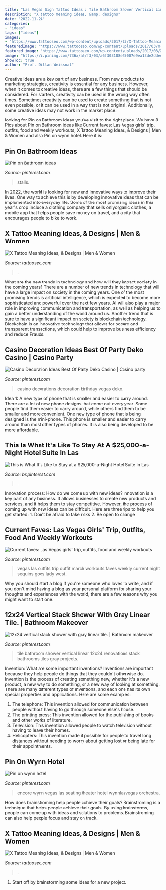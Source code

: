 ```yaml
---
title: "Las Vegas Sign Tattoo Ideas : Tile Bathroom Shower Vertical Linear 12x24 Renovations Stack Bathrooms Tiles Gray Projects"
description: "X tattoo meaning ideas, &amp; designs"
date: "2022-11-24"
categories:
- "ideas"
tags: ["ideas"]
images:
- "https://www.tattooseo.com/wp-content/uploads/2017/03/X-Tattoo-Meaning-15.jpg"
featuredImage: "https://www.tattooseo.com/wp-content/uploads/2017/03/X-Tattoo-Meaning-10.jpg"
featured_image: "https://www.tattooseo.com/wp-content/uploads/2017/03/X-Tattoo-Meaning-15.jpg"
image: "https://i.pinimg.com/736x/a6/f3/03/a6f303188e95007e9ea13de2dded68eb.jpg"
ShowToc: true
author: "Prof. Dillan Weissnat"
---
```



Creative ideas are a key part of any business. From new products to marketing strategies, creativity is essential for any business. However, when it comes to creative ideas, there are a few things that should be considered. For starters, creativity can be used in the wrong way often times. Sometimes creativity can be used to create something that is not even possible, or it can be used in a way that is not original. Additionally, some creative ideas may not work in the market place.

	

		
looking for Pin on Bathroom ideas you've visit to the right place. We have 8 Pics about Pin on Bathroom ideas like Current faves: Las Vegas girls&#039; trip, outfits, food and weekly workouts, X Tattoo Meaning Ideas, &amp; Designs | Men &amp; Women and also Pin on wynn hotel. Here it is:
		
    
## Pin On Bathroom Ideas

<img loading=lazy src="https://i.pinimg.com/736x/e1/5d/2e/e15d2ecaca39d664eeced99dff882c26.jpg" onerror="this.onerror=null;this.src='https://tse1.mm.bing.net/th?id=OIP.jkro0rrrTcpw-dQlGhhotgHaJ3&amp;pid=15.1';" alt="Pin on Bathroom ideas">

_Source: pinterest.com_

>stalls. 

	

In 2022, the world is looking for new and innovative ways to improve their lives. One way to achieve this is by developing innovative ideas that can be implemented into everyday life. Some of the most promising ideas in this year's crop include a clothing company that sells onlyorganic clothes, a mobile app that helps people save money on travel, and a city that encourages people to bike to work.

    
## X Tattoo Meaning Ideas, &amp; Designs | Men &amp; Women

<img loading=lazy src="https://www.tattooseo.com/wp-content/uploads/2017/03/X-Tattoo-Meaning-10.jpg" onerror="this.onerror=null;this.src='https://tse1.mm.bing.net/th?id=OIP.2Vya6hfo-YgVqk9rTnY8aQAAAA&amp;pid=15.1';" alt="X Tattoo Meaning Ideas, &amp; Designs | Men &amp; Women">

_Source: tattooseo.com_

>. 

	

What are the new trends in technology and how will they impact society in the coming years?
There are a number of new trends in technology that will have a large impact on society in the coming years. One of the most promising trends is artificial intelligence, which is expected to become more sophisticated and powerful over the next few years. AI will also play a major role in improving communication and transportation, as well as helping us to gain a better understanding of the world around us. Another trend that is sure to have a significant impact on society is blockchain technology. Blockchain is an innovative technology that allows for secure and transparent transactions, which could help to improve business efficiency and reduce Frauds.

    
## Casino Decoration Ideas Best Of Party Deko Casino | Casino Party

<img loading=lazy src="https://i.pinimg.com/736x/46/1d/36/461d36c22a46fb6a74ccd7c24c09ae5c.jpg" onerror="this.onerror=null;this.src='https://tse3.mm.bing.net/th?id=OIP.DIveB8kSE5sLjOZoBPFDIwHaL5&amp;pid=15.1';" alt="Casino Decoration Ideas Best Of Party Deko Casino | Casino party">

_Source: pinterest.com_

>casino decorations decoration birthday vegas deko. 

	

Idea 1: A new type of phone that is smaller and easier to carry around.
There are a lot of new phone designs that come out every year. Some people find them easier to carry around, while others find them to be smaller and more convenient. One new type of phone that is being designed is the mini-phone. This phone is smaller and easier to carry around than most other types of phones. It is also being developed to be more affordable.

    
## This Is What It&#039;s Like To Stay At A $25,000-a-Night Hotel Suite In Las

<img loading=lazy src="https://i.pinimg.com/736x/d2/2c/0e/d22c0e4cd9b333e214b1208dff74ac63.jpg" onerror="this.onerror=null;this.src='https://tse4.mm.bing.net/th?id=OIP.ytWuhlPhSWcUPS4dsK9cmAHaHZ&amp;pid=15.1';" alt="This is What It&#039;s Like to Stay at a $25,000-a-Night Hotel Suite in Las">

_Source: br.pinterest.com_

>. 

	

Innovation process: How do we come up with new ideas?
Innovation is a key part of any business. It allows businesses to create new products and services, and it helps them to stay competitive. However, the process of coming up with new ideas can be difficult. Here are three tips to help you get started: 1. Don't be afraid to take risks 2. Be open to change 
    
## Current Faves: Las Vegas Girls&#039; Trip, Outfits, Food And Weekly Workouts

<img loading=lazy src="https://i.pinimg.com/736x/a6/f3/03/a6f303188e95007e9ea13de2dded68eb.jpg" onerror="this.onerror=null;this.src='https://tse1.mm.bing.net/th?id=OIP.mUukvMNa3j-KPFTTblKC3QHaJ3&amp;pid=15.1';" alt="Current faves: Las Vegas girls&#039; trip, outfits, food and weekly workouts">

_Source: pinterest.com_

>vegas las outfits trip outfit march workouts faves weekly current night sequins goes lady west. 

	

Why you should start a blog
If you're someone who loves to write, and if you don't mind having a blog as your personal platform for sharing your thoughts and experiences with the world, there are a few reasons why you might want to start one.

    
## 12x24 Vertical Stack Shower With Gray Linear Tile. | Bathroom Makeover

<img loading=lazy src="https://i.pinimg.com/736x/f2/0c/99/f20c99811f0d2fe82e2560de412cb9e9--tile-projects-bath-room.jpg" onerror="this.onerror=null;this.src='https://tse3.mm.bing.net/th?id=OIP.UYjw3vBkkDtJe4TVORxF1wHaJ4&amp;pid=15.1';" alt="12x24 vertical stack shower with gray linear tile. | Bathroom makeover">

_Source: pinterest.com_

>tile bathroom shower vertical linear 12x24 renovations stack bathrooms tiles gray projects. 

	

Invention: What are some important inventions?
Inventions are important because they help people do things that they couldn't otherwise do. Invention is the process of creating something new, whether it's a new product, a new way to do something, or a new way of looking at something. There are many different types of inventions, and each one has its own special properties and applications. Here are some examples: 
1. The telephone: This invention allowed for communication between people without having to go through someone else's house.
2. The printing press: This invention allowed for the publishing of books and other works of literature.
3. Television: This invention allowed people to watch television without having to leave their homes.
4. Helicopters: This invention made it possible for people to travel long distances without needing to worry about getting lost or being late for their appointments.

    
## Pin On Wynn Hotel

<img loading=lazy src="https://i.pinimg.com/736x/3f/be/20/3fbe20e61b8b6c6c12dbe7c8b3d0ed26.jpg" onerror="this.onerror=null;this.src='https://tse4.mm.bing.net/th?id=OIP.bnBdzloXIPTnQKTutbrrLwHaLP&amp;pid=15.1';" alt="Pin on wynn hotel">

_Source: pinterest.com_

>encore wynn vegas las seating theater hotel wynnlasvegas orchestra. 

	

How does brainstroming help people achieve their goals?
Brainstroming is a technique that helps people achieve their goals. By using brainstorms, people can come up with ideas and solutions to problems. Brainstroming can also help people focus and stay on track.

    
## X Tattoo Meaning Ideas, &amp; Designs | Men &amp; Women

<img loading=lazy src="https://www.tattooseo.com/wp-content/uploads/2017/03/X-Tattoo-Meaning-15.jpg" onerror="this.onerror=null;this.src='https://tse1.mm.bing.net/th?id=OIP.9Rt399AK_V6gtbR5JbYVIwAAAA&amp;pid=15.1';" alt="X Tattoo Meaning Ideas, &amp; Designs | Men &amp; Women">

_Source: tattooseo.com_

>. 

	

1. Start off by brainstorming some ideas for a new project.


